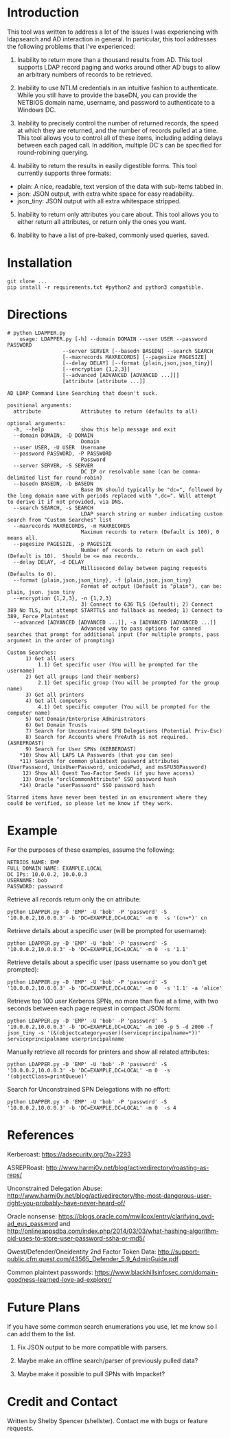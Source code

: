 Introduction
============
This tool was written to address a lot of the issues I was experiencing with ldapsearch
and AD interaction in general.  In particular, this tool addresses the following
problems that I've experienced:

1) Inability to return more than a thousand results from AD.  This tool supports
LDAP record paging and works around other AD bugs to allow an arbitrary numbers 
of records to be retrieved.

2) Inability to use NTLM credentials in an intuitive fashion to authenticate.
While you still have to provide the baseDN, you can provide the NETBIOS domain
name, username, and password to authenticate to a Windows DC.

3) Inability to precisely control the number of returned records, the speed at 
which they are returned, and the number of records pulled at a time. This tool
allows you to control all of these items, including adding delays between each
paged call. In addition, multiple DC's can be specified for round-robining querying.

4) Inability to return the results in easily digestible forms. This tool currently
supports three formats:

*   plain: A nice, readable, text version of the data with sub-items tabbed in.
*   json: JSON output, with extra white space for easy readability.
*   json_tiny: JSON output with all extra whitespace stripped.

5) Inability to return only attributes you care about.  This tool allows you to
either return all attributes, or return only the ones you want.

6) Inability to have a list of pre-baked, commonly used queries, saved.

Installation
============
    git clone ...
    pip install -r requirements.txt #python2 and python3 compatible.
    
Directions
==========
    # python LDAPPER.py
        usage: LDAPPER.py [-h] --domain DOMAIN --user USER --password PASSWORD
                      --server SERVER [--basedn BASEDN] --search SEARCH
                      [--maxrecords MAXRECORDS] [--pagesize PAGESIZE]
                      [--delay DELAY] [--format {plain,json,json_tiny}]
                      [--encryption {1,2,3}]
                      [--advanced [ADVANCED [ADVANCED ...]]]
                      [attribute [attribute ...]]

    AD LDAP Command Line Searching that doesn't suck.

    positional arguments:
      attribute             Attributes to return (defaults to all)

    optional arguments:
      -h, --help            show this help message and exit
      --domain DOMAIN, -D DOMAIN
                            Domain
      --user USER, -U USER  Username
      --password PASSWORD, -P PASSWORD
                            Password
      --server SERVER, -S SERVER
                            DC IP or resolvable name (can be comma-delimited list for round-robin)
      --basedn BASEDN, -b BASEDN
                            Base DN should typically be "dc=", followed by the long domain name with periods replaced with ",dc=". Will attempt to derive it if not provided, via DNS.
      --search SEARCH, -s SEARCH
                            LDAP search string or number indicating custom search from "Custom Searches" list
      --maxrecords MAXRECORDS, -m MAXRECORDS
                            Maximum records to return (Default is 100), 0 means all.
      --pagesize PAGESIZE, -p PAGESIZE
                            Number of records to return on each pull (Default is 10).  Should be <= max records.
      --delay DELAY, -d DELAY
                            Millisecond delay between paging requests (Defaults to 0).
      --format {plain,json,json_tiny}, -f {plain,json,json_tiny}
                            Format of output (Default is "plain"), can be: plain, json. json_tiny
      --encryption {1,2,3}, -n {1,2,3}
                            3) Connect to 636 TLS (Default); 2) Connect 389 No TLS, but attempt STARTTLS and fallback as needed; 1) Connect to 389, Force Plaintext
      --advanced [ADVANCED [ADVANCED ...]], -a [ADVANCED [ADVANCED ...]]
                            Advanced way to pass options for canned searches that prompt for additional input (for multiple prompts, pass argument in the order of prompting)

    Custom Searches:
          1) Get all users
              1.1) Get specific user (You will be prompted for the username)
          2) Get all groups (and their members)
              2.1) Get specific group (You will be prompted for the group name)
          3) Get all printers
          4) Get all computers
              4.1) Get specific computer (You will be prompted for the computer name)
          5) Get Domain/Enterprise Administrators
          6) Get Domain Trusts
          7) Search for Unconstrained SPN Delegations (Potential Priv-Esc)
          8) Search for Accounts where PreAuth is not required. (ASREPROAST)
          9) Search for User SPNs (KERBEROAST)
        *10) Show All LAPS LA Passwords (that you can see)
        *11) Search for common plaintext password attributes (UserPassword, UnixUserPassword, unicodePwd, and msSFU30Password)
         12) Show All Quest Two-Factor Seeds (if you have access)
         13) Oracle "orclCommonAttribute" SSO password hash
        *14) Oracle "userPassword" SSO password hash

    Starred items have never been tested in an environment where they could be verified, so please let me know if they work.

Example
=======

For the purposes of these examples, assume the following:

    NETBIOS NAME: EMP
    FULL DOMAIN NAME: EXAMPLE.LOCAL
    DC IPs: 10.0.0.2, 10.0.0.3
    USERNAME: bob
    PASSWORD: password
    
Retrieve all records return only the cn attribute:

    python LDAPPER.py -D 'EMP' -U 'bob' -P 'password' -S '10.0.0.2,10.0.0.3' -b 'DC=EXAMPLE,DC=LOCAL' -m 0  -s '(cn=*)' cn

Retrieve details about a specific user (will be prompted for username):

    python LDAPPER.py -D 'EMP' -U 'bob' -P 'password' -S '10.0.0.2,10.0.0.3' -b 'DC=EXAMPLE,DC=LOCAL' -m 0  -s '1.1'
    
Retrieve details about a specific user (pass username so you don't get prompted):

    python LDAPPER.py -D 'EMP' -U 'bob' -P 'password' -S '10.0.0.2,10.0.0.3' -b 'DC=EXAMPLE,DC=LOCAL' -m 0  -s '1.1' -a 'alice'

Retrieve top 100 user Kerberos SPNs, no more than five at a time, with two seconds between each page request in compact JSON form:

    python LDAPPER.py -D 'EMP' -U 'bob' -P 'password' -S '10.0.0.2,10.0.0.3' -b 'DC=EXAMPLE,DC=LOCAL' -m 100 -p 5 -d 2000 -f json_tiny -s '(&(objectcategory=user)(serviceprincipalname=*))' serviceprincipalname userprincipalname
    
Manually retrieve all records for printers and show all related attributes:

    python LDAPPER.py -D 'EMP' -U 'bob' -P 'password' -S '10.0.0.2,10.0.0.3' -b 'DC=EXAMPLE,DC=LOCAL' -m 0  -s '(objectClass=printQueue)'

Search for Unconstrained SPN Delegations with no effort:

    python LDAPPER.py -D 'EMP' -U 'bob' -P 'password' -S '10.0.0.2,10.0.0.3' -b 'DC=EXAMPLE,DC=LOCAL' -m 0  -s 4

References
==========

Kerberoast: https://adsecurity.org/?p=2293

ASREPRoast: http://www.harmj0y.net/blog/activedirectory/roasting-as-reps/

Unconstrained Delegation Abuse: http://www.harmj0y.net/blog/activedirectory/the-most-dangerous-user-right-you-probably-have-never-heard-of/

Oracle nonsense: https://blogs.oracle.com/mwilcox/entry/clarifying_ovd-ad_eus_password and http://onlineappsdba.com/index.php/2014/03/03/what-hashing-algorithm-oid-uses-to-store-user-password-ssha-or-md5/

Qwest/Defender/Oneidentity 2nd Factor Token Data: http://support-public.cfm.quest.com/43565_Defender_5.9_AdminGuide.pdf

Common plaintext passwords: https://www.blackhillsinfosec.com/domain-goodness-learned-love-ad-explorer/

Future Plans
============

If you have some common search enumerations you use, let me know so I can add them to the list.

1) Fix JSON output to be more compatible with parsers.

2) Maybe make an offline search/parser of previously pulled data?

3) Maybe make it possible to pull SPNs with Impacket?

Credit and Contact
==================

Written by Shelby Spencer (shellster).  Contact me with bugs or feature requests.

